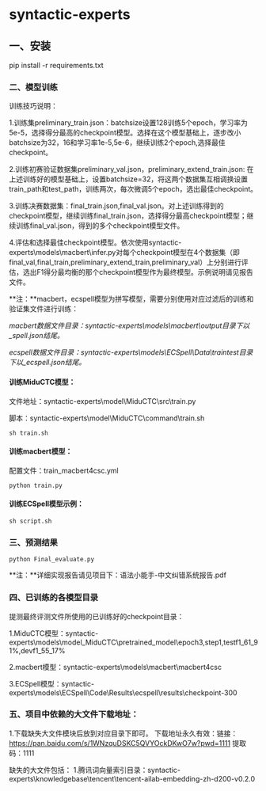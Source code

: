 # syntactic-experts
## 一、安装
pip install -r requirements.txt

### 二、模型训练
训练技巧说明：

1.训练集preliminary_train.json：batchsize设置128训练5个epoch，学习率为5e-5，选择得分最高的checkpoint模型。选择在这个模型基础上，逐步改小batchsize为32，16和学习率1e-5,5e-6，继续训练2个epoch,选择最佳checkpoint。

2.训练初赛验证数据集preliminary_val.json，preliminary_extend_train.json: 在上述训练好的模型基础上，设置batchsize=32，将这两个数据集互相调换设置train_path和test_path，训练两次，每次微调5个epoch，选出最佳checkpoint。

3.训练决赛数据集：final_train.json,final_val.json。对上述训练得到的checkpoint模型，继续训练final_train.json，选择得分最高checkpoint模型；继续训练final_val.json，得到的多个checkpoint模型文件。

4.评估和选择最佳checkpoint模型。依次使用syntactic-experts\models\macbert\infer.py对每个checkpoint模型在4个数据集（即final_val,final_train,preliminary_extend_train,preliminary_val）上分别进行评估，选出F1得分最均衡的那个checkpoint模型作为最终模型。示例说明请见报告文件。

**注：**macbert，ecspell模型为拼写模型，需要分别使用对应过滤后的训练和验证集文件进行训练：

*macbert数据文件目录：syntactic-experts\models\macbert\output目录下以_spell.json结尾。*

*ecspell数据文件目录：syntactic-experts\models\ECSpell\Data\traintest目录下以_ecspell.json结尾。*

#### 训练MiduCTC模型：

文件地址：syntactic-experts\model\MiduCTC\src\train.py

脚本：syntactic-experts\model\MiduCTC\command\train.sh

```
sh train.sh
```

#### 训练macbert模型：
配置文件：train_macbert4csc.yml
```
python train.py
```

#### 训练ECSpell模型示例：
```
sh script.sh
```


### 三、预测结果

```
python Final_evaluate.py
```

**注：**详细实现报告请见项目下：语法小能手-中文纠错系统报告.pdf

### 四、已训练的各模型目录

提测最终评测文件所使用的已训练好的checkpoint目录：

1.MiduCTC模型：syntactic-experts\models\model_MiduCTC\pretrained_model\epoch3,step1,testf1_61_91%,devf1_55_17%

2.macbert模型：syntactic-experts\models\macbert\macbert4csc

3.ECSpell模型：syntactic-experts\models\ECSpell\Code\Results\ecspell\results\checkpoint-300

### 五、项目中依赖的大文件下载地址：
1.下载缺失大文件模块后放到对应目录下即可。
下载地址永久有效：链接：https://pan.baidu.com/s/1WNzquDSKC5QVYOckDKwO7w?pwd=1111 提取码：1111 

缺失的大文件包括：
1.腾讯词向量索引目录：syntactic-experts\knowledgebase\tencent\tencent-ailab-embedding-zh-d200-v0.2.0


